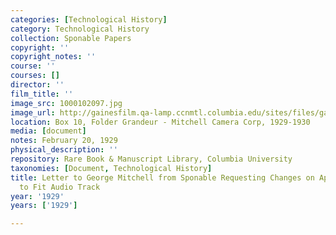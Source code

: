 ```yaml
---
categories: [Technological History]
category: Technological History
collection: Sponable Papers
copyright: ''
copyright_notes: ''
course: ''
courses: []
director: ''
film_title: ''
image_src: 1000102097.jpg
image_url: http://gainesfilm.qa-lamp.ccnmtl.columbia.edu/sites/files/gainesfilm/images/1000102097.jpg
location: Box 10, Folder Grandeur - Mitchell Camera Corp, 1929-1930
media: [document]
notes: February 20, 1929
physical_description: ''
repository: Rare Book & Manuscript Library, Columbia University
taxonomies: [Document, Technological History]
title: Letter to George Mitchell from Sponable Requesting Changes on Aperture Size
  to Fit Audio Track
year: '1929'
years: ['1929']

---
```

